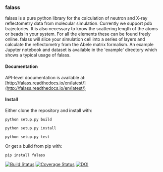 ### falass

falass is a pure python library for the calculation of neutron and X-ray reflectometry data from molecular simulation. Currently we support pdb trajectories. It is also necessary to know the scattering length of the atoms or beads in your system. For all the elements these can be found freely online. falass will slice your simulation cell into a series of layers and calculate the reflectometry from the Abele matrix formalism. An example Jupyter notebook and dataset is available in the 'example' directory which shows a typical usage of falass.

#### Documentation

API-level documentation is available at: [http://falass.readthedocs.io/en/latest/](http://falass.readthedocs.io/en/latest/) 

#### Install

Either clone the repository and install with:

```
python setup.py build

python setup.py install 

python setup.py test
```

Or get a build from pip with:

`pip install falass`

[![Build Status](https://travis-ci.org/arm61/falass.svg?branch=0.0.2)](https://travis-ci.org/arm61/falass)
[![Coverage Status](https://coveralls.io/repos/github/arm61/falass/badge.svg?branch=master)](https://coveralls.io/github/arm61/falass?branch=master)
[![DOI](https://zenodo.org/badge/112358527.svg)](https://zenodo.org/badge/latestdoi/112358527)
